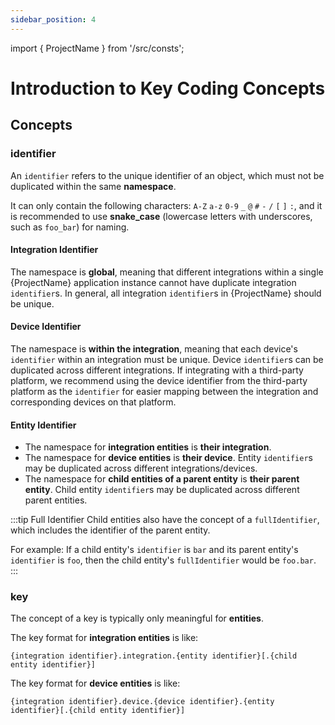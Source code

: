 ```yaml
---
sidebar_position: 4
---
```


import { ProjectName } from '/src/consts';

# Introduction to Key Coding Concepts

## Concepts

### identifier
An `identifier` refers to the unique identifier of an object, which must not be duplicated within the same **namespace**.

It can only contain the following characters: `A-Z` `a-z` `0-9` `_` `@` `#` `-` `/` `[` `]` `:`, and it is recommended to use **snake_case** (lowercase letters with underscores, such as `foo_bar`) for naming.

#### Integration Identifier
The namespace is **global**, meaning that different integrations within a single {ProjectName} application instance cannot have duplicate integration `identifier`s. In general, all integration `identifier`s in {ProjectName} should be unique.

#### Device Identifier
The namespace is **within the integration**, meaning that each device's `identifier` within an integration must be unique. Device `identifier`s can be duplicated across different integrations. If integrating with a third-party platform, we recommend using the device identifier from the third-party platform as the `identifier` for easier mapping between the integration and corresponding devices on that platform.

#### Entity Identifier
* The namespace for **integration entities** is **their integration**.
* The namespace for **device entities** is **their device**. Entity `identifier`s may be duplicated across different integrations/devices.
* The namespace for **child entities of a parent entity** is **their parent entity**. Child entity `identifier`s may be duplicated across different parent entities.

:::tip Full Identifier
Child entities also have the concept of a `fullIdentifier`, which includes the identifier of the parent entity.

For example: If a child entity's `identifier` is `bar` and its parent entity's `identifier` is `foo`, then the child entity's `fullIdentifier` would be `foo.bar`.
:::


### key

The concept of a key is typically only meaningful for **entities**.

The key format for **integration entities** is like:
```
{integration identifier}.integration.{entity identifier}[.{child entity identifier}]
```
The key format for **device entities** is like:
```
{integration identifier}.device.{device identifier}.{entity identifier}[.{child entity identifier}]
```